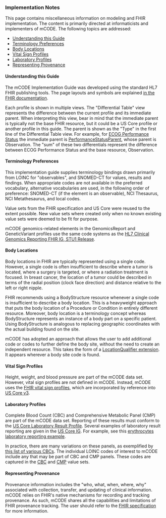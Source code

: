 ### Implementation Notes

This page contains miscellaneous information on modeling and FHIR implementation. The content is primarily directed at informaticists and implementers of mCODE. The following topics are addressed:

* [Understanding this Guide](#understanding-this-guide)
* [Terminology Preferences](#terminology-preferences)
* [Body Locations](#body-locations)
* [Vital Sign Profiles](#vital-sign-profiles)
* [Laboratory Profiles](#laboratory-profiles)
* [Representing Provenance](#representing-provenance)

#### Understanding this Guide

The mCODE Implementation Guide was developed using the standard HL7 FHIR publishing tools. The page layouts and symbols are explained [in the FHIR documentation](https://www.hl7.org/fhir/formats.html).

Each profile is shown in multiple views. The "Differential Table" view represents the difference between the current profile and its immediate parent. When interpreting this view, bear in mind that the immediate parent is typically not the base FHIR resource, but it could be a US Core profile or another profile in this guide. The parent is shown as the "Type" in the first line of the Differential Table view. For example, for [ECOG Performance Status](StructureDefinition-mcode-ecog-performance-status.html) the immediate parent is [PerformanceStatusParent](StructureDefinition-mcode-performance-status-parent.html), whose parent is Observation. The "sum" of these two differentials represent the difference between ECOG Performance Status and the base resource, Observation.

#### Terminology Preferences

This implementation guide supplies terminology bindings drawn primarily from LOINC for "observables", and SNOMED-CT for values, results and findings. When appropriate codes are not available in the preferred vocabulary, alternative vocabularies are used, in the following order of preference: SNOMED-CT (if the element is an observable), NCI Thesaurus, NCI Metathesaurus, and local codes.

Value sets from the FHIR specification and US Core were reused to the extent possible. New value sets where created only when no known existing value sets were deemed to be fit for purpose.

mCODE genomics-related elements in the GenomicsReport and GeneticVariant profiles use the same code systems as the [HL7 Clinical Genomics Reporting FHIR IG, STU1 Release](http://hl7.org/fhir/uv/genomics-reporting/codings.html).

#### Body Locations

Body locations in FHIR are typically represented using a single code. However, a single code is often insufficient to describe where a tumor is located, where a surgery is targeted, or where a radiation treatment is focused. In breast cancer, the location of a tumor could be described in terms of the radial position (clock face direction) and distance relative to the left or right nipple.

FHIR recommends using a BodyStructure resource whenever a single code is insufficient to describe a body location. This is a heavyweight approach that puts the body location of a Procedure or Condition in entirely different resource. Moreover, body location is a terminology concept whereas BodyStructure represents an instance of a body part on a specific patient. Using BodyStructure is analogous to replacing geographic coordinates with the actual building found on the site.

mCODE has adopted an approach that allows the user to add additional code or codes to further define the body site, without the need to create an independent resource. This takes the form of a [LocationQualifier extension](StructureDefinition-mcode-location-qualifier.html). It appears wherever a body site code is found.

#### Vital Sign Profiles

Height, weight, and blood pressure are part of the mCODE data set. However, vital sign profiles are not defined in mCODE. Instead, mCODE uses the [FHIR vital sign profiles](http://hl7.org/fhir/R4/observation-vitalsigns.html), which are incorporated by reference into [US Core v3](http://hl7.org/fhir/us/core/index.html).

#### Laboratory Profiles

Complete Blood Count (CBC) and Comprehensive Metabolic Panel (CMP) are part of the mCODE data set. Reporting of these results must conform to the [US Core Laboratory Result Profile](http://hl7.org/fhir/us/core/StructureDefinition-us-core-observation-lab.html). Several examples of laboratory result reporting are given in the [US Core IG](http://hl7.org/fhir/us/core/index.html). For example, see this [erythrocytes laboratory reporting example](http://hl7.org/fhir/us/core/Observation-erythrocytes.html).

In practice, there are many variations on these panels, as exemplified by [this list of various CBCs](https://search.loinc.org/searchLOINC/search.zul?query=CBC). The individual LOINC codes of interest to mCODE include any that may be part of CBC and CMP panels. These codes are captured in the [CBC](ValueSet-mcode-cbc-vs.html) and [CMP](ValueSet-mcode-cmp-vs.html) value sets.

#### Representing Provenance

Provenance information includes the "who, what, when, where, why" associated with collection, transfer, and updating of clinical information. mCODE relies on FHIR's native mechanisms for recording and tracking provenance. As such, mCODE shares all the capabilities and limitations of FHIR provenance tracking. The user should refer to the [FHIR specification](https://www.hl7.org/fhir/provenance.html) for more information.
